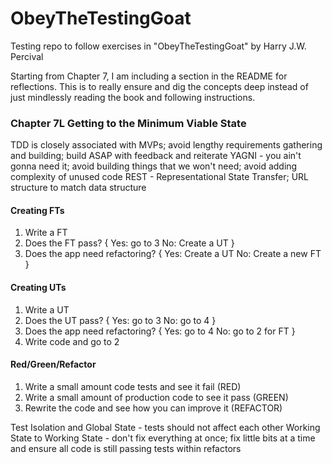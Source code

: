 # ObeyTheTestingGoat
Testing repo to follow exercises in "ObeyTheTestingGoat" by Harry J.W. Percival

Starting from Chapter 7, I am including a section in the README for reflections. This is to really ensure and dig the concepts deep instead of just mindlessly reading the book and following instructions. 

### Chapter 7L Getting to the Minimum Viable State

TDD is closely associated with MVPs; avoid lengthy requirements gathering and building; build ASAP with feedback and reiterate
YAGNI - you ain't gonna need it; avoid building things that we won't need; avoid adding complexity of unused code
REST - Representational State Transfer; URL structure to match data structure

#### Creating FTs
 1. Write a FT
 2. Does the FT pass? {
 	Yes: go to 3
 	No: Create a UT
 }
 3. Does the app need refactoring? {
 	Yes: Create a UT
 	No: Create a new FT
 }

#### Creating UTs
 1. Write a UT
 2. Does the UT pass? {
 	Yes: go to 3
 	No: go to 4
 }
 3. Does the app need refactoring? {
 	Yes: go to 4
 	No: go to 2 for FT
 }
 4. Write code and go to 2

#### Red/Green/Refactor
 1. Write a small amount code tests and see it fail (RED)
 2. Write a small amount of production code to see it pass (GREEN)
 3. Rewrite the code and see how you can improve it (REFACTOR)

Test Isolation and Global State - tests should not affect each other
Working State to Working State - don't fix everything at once; fix little bits at a time and ensure all code is still passing tests within refactors